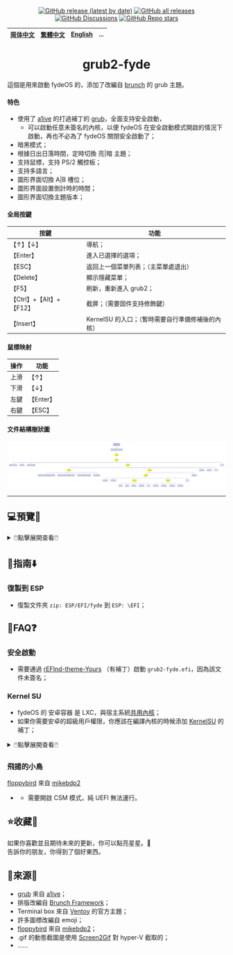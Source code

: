 <div align="center">

[![GitHub release (latest by date)](https://img.shields.io/github/v/release/M-L-P/grub2-fyde)](https://github.com/M-L-P/grub2-fyde/releases/latest)
[![GitHub all releases](https://img.shields.io/github/downloads/M-L-P/grub2-fyde/total)](https://github.com/M-L-P/grub2-fyde/releases)
[![GitHub Discussions](https://img.shields.io/github/discussions/M-L-P/grub2-fyde)](https://github.com/M-L-P/grub2-fyde/discussions)
[![GitHub Repo stars](https://img.shields.io/github/stars/M-L-P/grub2-fyde?style=social)](https://github.com/M-L-P/grub2-fyde/stargazers)

</div>

[简体中文](README.md)|[繁體中文](README-繁體中文.md)|[English](README-English.md)|...
--|--|--|--

<h1 align="center">grub2-fyde</h1>

這個是用來啟動 fydeOS 的，添加了改編自 [brunch](https://github.com/sebanc/brunch) 的 grub 主題。
#### 特色
- 使用了 [a1ive](https://github.com/a1ive) 的打過補丁的 [grub](https://github.com/a1ive/grub)，全面支持安全啟動，
  - 可以啟動任意未簽名的內核，以便 fydeOS 在安全啟動模式開啟的情況下啟動，再也不必為了 fydeOS 關閉安全啟動了；
- 暗黑模式；
- 根據日出日落時間，定時切換 亮|暗 主題；
- 支持鼠標，支持 PS/2 觸控板；
- 支持多語言；
- 圖形界面切換 A|B 槽位；
- 圖形界面設置倒計時的時間；
- 圖形界面切換主題版本；
#### 全局按鍵

按鍵|功能
-|-
【↑】【↓】|導航；
【Enter】|進入已選擇的選項；
【ESC】|返回上一個菜單列表；（主菜單處退出）
【Delete】|顯示隱藏菜單；
【F5】|刷新，重新進入 grub2；
【Ctrl】+【Alt】+【F12】|截屏；（需要固件支持修飾鍵）
【Insert】|KernelSU 的入口；（暫時需要自行準備修補後的內核）

#### 鼠標映射

操作|功能
-|-
上滑|【↑】
下滑|【↓】
左鍵|【Enter】
右鍵|【ESC】

#### 文件結構樹狀圖
<img src="https://raw.githubusercontent.com/M-L-P/.github/main/screenshots/grub2-fyde/grub2-fyde.png">

-----------------------------------------------------------------------------------------------------------------------------------
## 💻️預覽👀

<details>
<summary>🖱️點擊展開查看🖱️</summary>

### 1024x768
<img src="https://raw.githubusercontent.com/M-L-P/.github/main/screenshots/grub2-fyde/繁體中文/繁體中文.gif">

### 1920x1080
<img src="https://raw.githubusercontent.com/M-L-P/.github/main/screenshots/grub2-fyde/繁體中文/1080p-light.png">
<img src="https://raw.githubusercontent.com/M-L-P/.github/main/screenshots/grub2-fyde/繁體中文/1080p-dark.png">
</details>

## 🧭指南⬇️

### 復製到 ESP
- 復製文件夾 `zip: ESP/EFI/fyde` 到 `ESP: \EFI`；

## 📝FAQ❓️
### 安全啟動
- 需要通過 [rEFInd-theme-Yours](https://github.com/M-L-P/rEFInd-theme-Yours) （有補丁）啟動 `grub2-fyde.efi`，因為該文件未簽名；

### Kernel SU
- fydeOS 的 安卓容器 是 LXC，與宿主系統[共用內核](https://github.com/openFyde/project-openfyde-patches/tree/r114-dev/sys-kernel/chromeos-kernel-5_4)；
- 如果你需要安卓的超級用戶權限，你應該在編譯內核的時候添加 [KernelSU](https://github.com/tiann/KernelSU) 的補丁；
<details>
<summary>🖱️點擊展開查看🖱️</summary>

#### 源代碼
- [fydeOS r114 的內核源代碼](https://github.com/openFyde/project-openfyde-patches/tree/r114-dev/sys-kernel/chromeos-kernel-5_4)；
- [KernelSU 倉庫](https://github.com/tiann/KernelSU)；
#### 操作
編譯好了以後，
- 重命名為 `kernelsu-5.4` 或 `kernelsu-5.10`，
- 然後復製到 `ESP: \EFI\fyde`；
#### 這裏暫時不提供編譯好的，原因如下
- KernelSU 作為後起之秀，更新頻繁，我跟不上 KernelSU 更新的節奏；
- fydeOS for you 有好些機型，我一臺都沒有，無法進行任何測試；
- fydeOS for PC 的用戶確實很多，一個用 KernelSU 修補後的內核確實可以方便大波人，但我業余時間要做別的事情；
所以，此處暫時僅提供 KernelSU 的啟動入口，暫時不提供編譯好的內核。<br/>
如果你具有編譯內核的能力，而且了解 KernelSU，並且想幫助到更多的人，你可以編譯好以後，Pull request。

</details>

### 飛揚的小鳥
[floppybird](https://github.com/mikebdp2/floppybird) 來自 [mikebdp2](https://github.com/mikebdp2)
- - 需要開啟 CSM 模式，純 UEFI 無法運行。

## ⭐收藏🌟
如果你喜歡並且期待未來的更新，你可以點亮星星。💫<br/>
告訴你的朋友，你得到了個好東西。

## 🎉來源🎊
- [grub](https://github.com/a1ive/grub) 來自 [a1ive](https://github.com/a1ive)；
- 排版改編自 [Brunch Framework](https://github.com/sebanc/brunch)；
- Terminal box 來自 [Ventoy](https://github.com/ventoy/Ventoy) 的官方主題；
- 許多圖標改編自 emoji；
- [floppybird](https://github.com/mikebdp2/floppybird) 來自 [mikebdp2](https://github.com/mikebdp2)；
- .gif 的動態截圖是使用 [Screen2Gif](https://github.com/NickeManarin/ScreenToGif) 對 hyper-V 截取的；
- ……
